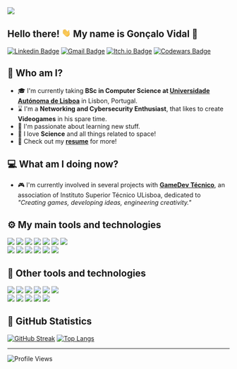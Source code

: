 <img src="https://i.pinimg.com/originals/bb/b0/f9/bbb0f94cd0afca974bed090c7f31aa95.jpg" widht=601 height=200>

<h2> Hello there! <img src="https://raw.githubusercontent.com/ABSphreak/ABSphreak/master/gifs/Hi.gif" height="20px"> My name is Gonçalo Vidal 👾</h2>

[![Linkedin Badge](https://img.shields.io/badge/-LinkedIn-blue?style=flat-square&logo=Linkedin&logoColor=white&link=https://www.linkedin.com/in/gonçalo-vidal-ab3980169/)](https://www.linkedin.com/in/gonçalo-vidal-ab3980169/)
[![Gmail Badge](https://img.shields.io/badge/-Gmail-d14836?style=flat-square&logo=Gmail&logoColor=white&link=mailto:gmartins.offc@gmail.com)](mailto:gmartins.offc@gmail.com)
[![Itch.io Badge](https://img.shields.io/badge/-Itch.io-FA5C5C?style=flat-square&logo=itchdotio&logoColor=white&link=https://psytins.itch.io)](https://psytins.itch.io)
[![Codewars Badge](https://img.shields.io/badge/-Codewars-B1361E?style=flat-square&logo=codewars&logoColor=white&link=https://www.codewars.com/users/psytins)](https://www.codewars.com/users/psytins)




## 🥭 Who am I? 
- 🎓 I'm currently taking **BSc in Computer Science at [Universidade Autónoma de Lisboa](https://autonoma.pt)** in Lisbon, Portugal.
- ⌛ I'm a **Networking and Cybersecurity Enthusiast**, that likes to create **Videogames** in his spare time.
- 📖 I'm passionate about learning new stuff.
- 🌠 I love **Science** and all things related to space!
- 🔭 Check out my **[resume](https://github.com/psytins/psytins/blob/f088dccf1f77d74bd8ba43ee3cb786e99d50fb42/cv_pt_en_Gon%C3%A7aloVidal_20_03_2024_final.pdf)** for more! 

## 💻 What am I doing now?
- 🎮 I'm currently involved in several projects with **[GameDev Técnico](https://gamedev.tecnico.ulisboa.pt/about/)**, an association of Instituto Superior Técnico ULisboa, dedicated to *"Creating games, developing ideas, engineering creativity."*

## ⚙️ My main tools and technologies
<img src="https://img.shields.io/badge/GitHub-555555.svg?&style=flat&logo=github&logoColor=181717"> <img src="https://img.shields.io/badge/Linux-555555.svg?&style=flat&logo=linux&logoColor=FCC624"> <img src="https://img.shields.io/badge/Windows-555555.svg?&style=flat&logo=windows&logoColor=0078D6"> <img src="https://img.shields.io/badge/VS Code-555555?style=flat&logo=visual-studio-code&logoColor=007ACC"> <img src="https://img.shields.io/badge/Visual%20Studio-555555.svg?&style=flat&logo=visual-studio&logoColor=5C2D91"> <img src="https://img.shields.io/badge/IntelliJ%20IDEA-555555.svg?&style=flat&logo=intellij-idea&logoColor=FA5C5C"> <img src="https://img.shields.io/badge/Unity-555555.svg?&style=flat&logo=Unity&logoColor=FFFFFF"> <br>
<img src="https://img.shields.io/badge/C/C++-555555.svg?&style=flat&logo=c&logoColor=A8B9CC"> <img src="https://img.shields.io/badge/C%20Sharp-555555.svg?&style=flat&logo=c-sharp&logoColor=239120"> <img src="https://img.shields.io/badge/Python-555555.svg?&style=flat&logo=python&logoColor=3776AB"> <img src="https://img.shields.io/badge/JavaScript-555555.svg?&style=flat&logo=javascript&logoColor=F7DF1E"> <img src="https://img.shields.io/badge/HTML5-555555.svg?&style=flat&logo=html5&logoColor=E34F26"> <img src="https://img.shields.io/badge/CSS3-555555.svg?&style=flat&logo=css3&logoColor=1572B6">


## 🎨 Other tools and technologies
<img src="https://img.shields.io/badge/Adobe%20Photoshop-555555.svg?&style=flat&logo=adobe-photoshop&logoColor=31A8FF"> <img src="https://img.shields.io/badge/Inkscape-555555.svg?&style=flat&logo=inkscape&logoColor=000000"> <img src="https://img.shields.io/badge/VirtualBox-555555.svg?&style=flat&logo=virtualbox&logoColor=183A61"> <img src="https://img.shields.io/badge/Wireshark-555555.svg?&style=flat&logo=wireshark&logoColor=1679A7"> <img src="https://img.shields.io/badge/Cisco-555555.svg?&style=flat&logo=cisco&logoColor=1BA0D7"> <img src="https://img.shields.io/badge/IBM-555555.svg?&style=flat&logo=ibm&logoColor=052FAD"> <br>
<img src="https://img.shields.io/badge/Hack%20The%20Box-555555.svg?&style=flat&logo=hack-the-box&logoColor=9FEF00"> <img src="https://img.shields.io/badge/TryHackMe-555555.svg?&style=flat&logo=tryhackme&logoColor=212C42"> <img src="https://img.shields.io/badge/Arduino-555555.svg?&style=flat&logo=arduino&logoColor=00979D"> <img src="https://img.shields.io/badge/Ethereum-555555.svg?&style=flat&logo=ethereum&logoColor=3C3C3D"> <img src="https://img.shields.io/badge/Bitcoin-555555.svg?&style=flat&logo=bitcoin&logoColor=F7931A">  

## 🚀 GitHub Statistics
[![GitHub Streak](https://github-readme-streak-stats.herokuapp.com?user=psytins&theme=gruvbox&hide_border=true&count-private=true)](https://git.io/streak-stats)
[![Top Langs](https://github-readme-stats.vercel.app/api/top-langs/?username=psytins&theme=gruvbox&hide_border=true&langs_count=10&layout=compact)](https://github.com/psytins/github-readme-stats)

---

![Profile Views](https://komarev.com/ghpvc/?username=psytins)


